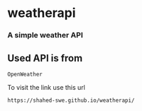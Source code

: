 # weatherapi
### A simple weather API
## Used API is from 
```
OpenWeather
```
To visit the link use this url
```
https://shahed-swe.github.io/weatherapi/
```
